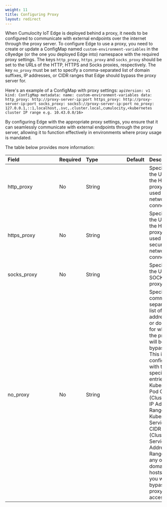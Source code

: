 ```yaml
---
weight: 11
title: Configuring Proxy
layout: redirect
---
```


When Cumulocity IoT Edge is deployed behind a proxy, it needs to be configured to communicate with external endpoints over the internet through the proxy server.
To configure Edge to use a proxy, you need to create or update a ConfigMap named `custom-environment-variables` in the c8yedge (or the one you deployed Edge into) namespace with the required proxy settings. The keys `http_proxy`, `https_proxy` and `socks_proxy` should be set to the URLs of the HTTP, HTTPS and Socks proxies, respectively. The key `no_proxy` must be set to specify a comma-separated list of domain suffixes, IP addresses, or CIDR ranges that Edge should bypass the proxy server for.

Here's an example of a ConfigMap with proxy settings:
`
apiVersion: v1
kind: ConfigMap
metadata:
  name: custom-environment-variables
data:
  http_proxy: http://proxy-server-ip:port
  https_proxy: http://proxy-server-ip:port
  socks_proxy: socks5://proxy-server-ip:port
  no_proxy: 127.0.0.1,::1,localhost,.svc,.cluster.local,cumulocity,<kubernetes cluster IP range e.g. 10.43.0.0/16>
`

By configuring Edge with the appropriate proxy settings, you ensure that it can seamlessly communicate with external endpoints through the proxy server, allowing it to function effectively in environments where proxy usage is mandated.

The table below provides more information:

|<div style="width:150px">Field</div>|Required|<div style="width:115px">Type</div>|Default|Description|
|:---|:---|:---|:---|:---|
|http_proxy|No|String||Specifies the URL of the HTTP proxy to be used for network connections.|
|https_proxy|No|String||Specifies the URL of the HTTPS proxy to be used for secure network connections.|
|socks_proxy|No|String||Specifies the URL of a SOCKS proxy.|
|no_proxy|No|String||Specifies a comma-separated list of addresses or domains for which the proxy will be bypassed. This is configured with the specified entries, and Kubernetes Pod CIDR (Cluster Pod IP Address Range),  Kubernetes Service CIDR (Cluster Service IP Address Range) and any other domains, hosts or IPs you want to bypass the proxy when accessed.|
